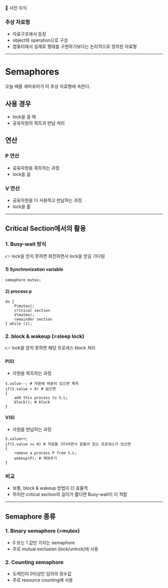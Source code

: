 🔻 사전 지식
### 추상 자료형
- 자료구조에서 등장
- object와 operation으로 구성
- 컴퓨터에서 실제로 형태를 구현하기보다는 논리적으로 정의된 자료형

---
# Semaphores
오늘 배울 세마포어가 이 추상 자료형에 속한다.

## 사용 경우
- lock을 걸 때
- 공유자원의 획득과 반납 처리

## 연산
### P 연산
- 공유자원을 획득하는 과정
- lock을 걺

### V 연산
- 공유자원을 다 사용하고 반납하는 과정
- lock을 풂

---
## Critical Section에서의 활용
### 1. Busy-wait 방식
👉 lock을 얻지 못하면 회전하면서 lock을 얻길 기다림

#### 1) Synchronization variable
```
semaphore mutex;
```

#### 2) process p
```
do {
	P(mutex);
	critical section
	V(mutex);
	remainder section
} while (1);
```

### 2. block & wakeup (=sleep lock)
👉 lock을 얻지 못하면 해당 프로세스 block 처리

#### P(S)
- 자원을 획득하는 과정

```
S.value--; # 자원에 여분이 있으면 획득
if(S.value < 0) # 없으면
{
	add this process to S.L;
	block(); # block
}
```

#### V(S)
- 자원을 반납하는 과정

```
S.value++;
if(S.value <= 0) # 자원을 기다리면서 잠들어 있는 프로세스가 있으면
{
	remove a process P from S.L;
	wakeup(P); # 깨워주기
}
```

### 비교
- 보통, block & wakeup 방법이 더 효율적
- 하지만 critical section의 길이가 짧다면 Busy-wait이 더 적합

---
## Semaphore 종류
### 1. Binary semaphore (=mutex)
- 0 또는 1 값만 가지는 semaphore
- 주로 mutual exclusion (lock/unlock)에 사용

### 2. Counting semaphore
- 도메인이 0이상인 임의의 정수값
- 주로 resource counting에 사용

